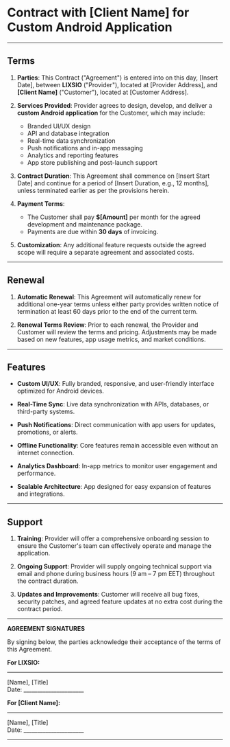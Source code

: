 # Contract with [Client Name] for Custom Android Application

---

## Terms

1. **Parties**: This Contract ("Agreement") is entered into on this day, [Insert Date], between **LIXSIO** ("Provider"), located at [Provider Address], and **[Client Name]** ("Customer"), located at [Customer Address].

2. **Services Provided**: Provider agrees to design, develop, and deliver a **custom Android application** for the Customer, which may include:
   - Branded UI/UX design  
   - API and database integration  
   - Real-time data synchronization  
   - Push notifications and in-app messaging  
   - Analytics and reporting features  
   - App store publishing and post-launch support  

3. **Contract Duration**: This Agreement shall commence on [Insert Start Date] and continue for a period of [Insert Duration, e.g., 12 months], unless terminated earlier as per the provisions herein.

4. **Payment Terms**:  
   - The Customer shall pay **$[Amount]** per month for the agreed development and maintenance package.  
   - Payments are due within **30 days** of invoicing.

5. **Customization**: Any additional feature requests outside the agreed scope will require a separate agreement and associated costs.

---

## Renewal

1. **Automatic Renewal**: This Agreement will automatically renew for additional one-year terms unless either party provides written notice of termination at least 60 days prior to the end of the current term.

2. **Renewal Terms Review**: Prior to each renewal, the Provider and Customer will review the terms and pricing. Adjustments may be made based on new features, app usage metrics, and market conditions.

---

## Features

- **Custom UI/UX**: Fully branded, responsive, and user-friendly interface optimized for Android devices.  

- **Real-Time Sync**: Live data synchronization with APIs, databases, or third-party systems.  

- **Push Notifications**: Direct communication with app users for updates, promotions, or alerts.  

- **Offline Functionality**: Core features remain accessible even without an internet connection.  

- **Analytics Dashboard**: In-app metrics to monitor user engagement and performance.  

- **Scalable Architecture**: App designed for easy expansion of features and integrations.

---

## Support

1. **Training**: Provider will offer a comprehensive onboarding session to ensure the Customer's team can effectively operate and manage the application.

2. **Ongoing Support**: Provider will supply ongoing technical support via email and phone during business hours (9 am – 7 pm EET) throughout the contract duration.

3. **Updates and Improvements**: Customer will receive all bug fixes, security patches, and agreed feature updates at no extra cost during the contract period.

---

**AGREEMENT SIGNATURES**

By signing below, the parties acknowledge their acceptance of the terms of this Agreement.

**For LIXSIO:**

______________________________  
[Name], [Title]  
Date: ______________________

**For [Client Name]:**

______________________________  
[Name], [Title]  
Date: ______________________

---
 